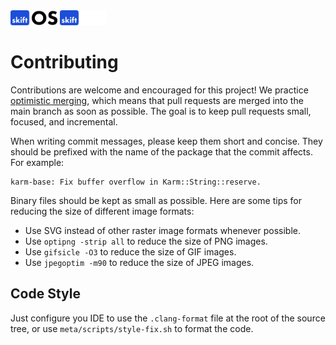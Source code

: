 <img src="logo-light.svg#gh-light-mode-only" height="24" />
<img src="logo-dark.svg#gh-dark-mode-only" height="24" />

# Contributing

Contributions are welcome and encouraged for this project! We practice [optimistic merging](http://hintjens.com/blog:106), which means that pull requests are merged into the main branch as soon as possible. The goal is to keep pull requests small, focused, and incremental.

When writing commit messages, please keep them short and concise. They should be prefixed with the name of the package that the commit affects. For example:

```
karm-base: Fix buffer overflow in Karm::String::reserve.
```

Binary files should be kept as small as possible. Here are some tips for reducing the size of different image formats:
- Use SVG instead of other raster image formats whenever possible.
- Use `optipng -strip all` to reduce the size of PNG images.
- Use `gifsicle -O3` to reduce the size of GIF images.
- Use `jpegoptim -m90` to reduce the size of JPEG images.

## Code Style

Just configure you IDE to use the `.clang-format` file at the root of the source tree, or use `meta/scripts/style-fix.sh` to format the code.
